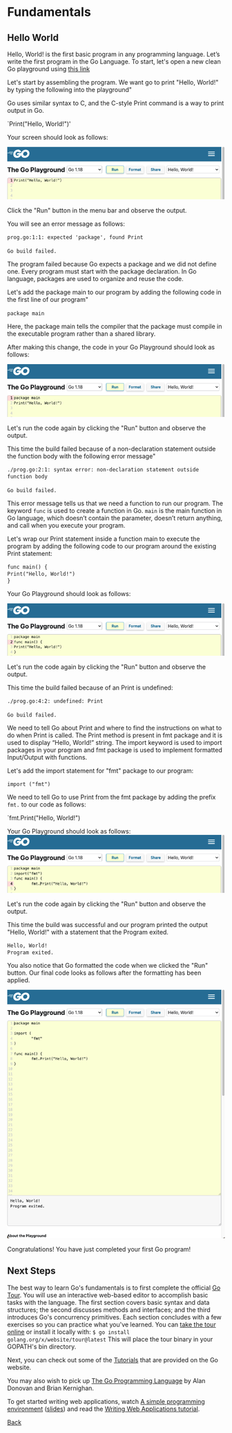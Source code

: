 # Fundamentals

## Hello World

Hello, World! is the first basic program in any programming language. Let’s write the first program in the Go Language. To start, let's open a new clean Go playground using [this link](https://go.dev/play/p/e5pRTJVMIps)

Let's start by assembling the program. We want go to print "Hello, World!" by typing the following into the playground"

Go uses similar syntax to C, and the C-style Print command is a way to print output in Go.

`Print("Hello, World!")'

Your screen should look as follows:

![Go Playground Print](resources/playground_print.png)

Click the "Run" button in the menu bar and observe the output.  

You will see an error message as follows:

```
prog.go:1:1: expected 'package', found Print

Go build failed.
```

The program failed because Go expects a package and we did not define one.  Every program must start with the package declaration. In Go language, packages are used to organize and reuse the code.

Let's add the package main to our program by adding the following code in the first line of our program"

`package main`

Here, the package main tells the compiler that the package must compile in the executable program rather than a shared library.

After making this change, the code in your Go Playground should look as follows:

![Go Playground Package](resources/playground_package.png)

Let's run the code again by clicking the "Run" button and observe the output.

This time the build failed because of a non-declaration statement outside the function body with the following error message"

```
./prog.go:2:1: syntax error: non-declaration statement outside function body

Go build failed.
```

This error message tells us that we need a function to run our program.  The keyword `func` is used to create a function in Go.   `main` is the main function in Go language, which doesn’t contain the parameter, doesn’t return anything, and call when you execute your program.

Let's wrap our Print statement inside a function main to execute the program by adding the following code to our program around the existing Print statement:

```
func main() {
Print("Hello, World!")
}  
```
Your Go Playground should look as follows:

![Go Playground Func](resources/playground_func.png)

Let's run the code again by clicking the "Run" button and observe the output.

This time the build failed because of an Print is undefined:

```
./prog.go:4:2: undefined: Print

Go build failed.
```

We need to tell Go about Print and where to find the instructions on what to do when Print is called.  The Print method is present in fmt package and it is used to display “Hello, World!” string. The import keyword is used to import packages in your program and fmt package is used to implement formatted Input/Output with functions.

Let's add the import statement for "fmt" package to our program:

```
import ("fmt")
```
We need to tell Go to use Print from the fmt package by adding the prefix `fmt.` to our code as follows:

`fmt.Print("Hello, World!")

Your Go Playground should look as follows:
![Go Playground Import](resources/playground_import.png)

Let's run the code again by clicking the "Run" button and observe the output.

This time the build was successful and our program printed the output "Hello, World!" with a statement that the Program exited.

```
Hello, World!
Program exited.
```

You also notice that Go formatted the code when we clicked the "Run" button.  Our final code looks as follows after the formatting has been applied.

![Go Playground Final](resources/playground_final.png)


Congratulations! You have just completed your first Go program!


## Next Steps

The best way to learn Go's fundamentals is to first complete the official [Go Tour](https://tour.golang.org/). You will use an interactive web-based editor to accomplish basic tasks with the language. The first section covers basic syntax and data structures; the second discusses methods and interfaces; and the third introduces Go's concurrency primitives. Each section concludes with a few exercises so you can practice what you've learned. You can [take the tour online](https://go.dev/tour/) or install it locally with:
`$ go install golang.org/x/website/tour@latest` This will place the tour binary in your GOPATH's bin directory.

Next, you can check out some of the [Tutorials](https://go.dev/doc/tutorial) that are provided on the Go website. 

You may also wish to pick up [The Go Programming Language](https://www.gopl.io/) by Alan Donovan and Brian Kernighan.

To get started writing web applications, watch [A simple programming environment](https://vimeo.com/53221558) ([slides](https://go.dev/talks/2012/simple.slide)) and read the [Writing Web Applications tutorial](https://go.dev/doc/articles/wiki/).


[Back](README.md)